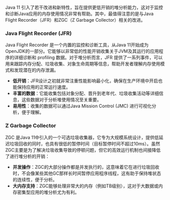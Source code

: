 Java 11 引入了若干改进和新特性，旨在提供更低开销的堆分析能力，这对于监控和诊断Java应用的内存使用情况非常有帮助。其中，最值得注意的是与Java Flight Recorder（JFR）和ZGC（Z Garbage Collector）相关的改进。

### Java Flight Recorder (JFR)

Java Flight Recorder 是一个内置的监控和诊断工具，从Java 11开始成为OpenJDK的一部分。它能够以非常低的性能开销收集关于JVM及其运行的应用程序的详细诊断和 profiling 数据。对于堆分析而言，JFR 提供了一系列事件，可以用来跟踪内存分配、垃圾收集、对象生命周期等信息，帮助开发者理解内存使用模式和发现潜在的内存泄漏。

- **低开销**：JFR设计之初就非常注重性能影响最小化，确保在生产环境中开启也能保持应用的正常运行速度。
- **丰富的数据**：它能收集包括对象分配、晋升到老年代、垃圾收集活动等详细信息，这些数据对于分析堆使用情况至关重要。
- **易用性**：收集的数据可以通过Java Mission Control (JMC) 进行可视化分析，便于理解。

### Z Garbage Collector

ZGC 是Java 11中引入的一个可选垃圾收集器，它专为大规模系统设计，提供低延迟垃圾回收的同时，也具有很低的暂停时间（目标暂停时间不超过10ms）。虽然ZGC主要是为了解决垃圾收集导致的停顿问题，但它的高效运行机制也间接降低了进行堆分析的开销：

- **并发操作**：ZGC的大部分操作都是并发执行的，这意味着它在进行垃圾回收时，不会像某些其他GC那样长时间暂停应用程序线程，这有助于保持堆状态的连续性，便于分析。
- **大内存支持**：ZGC能够处理非常大的内存（例如TB级别），这对于大数据或内存密集型应用的堆分析尤为有利。